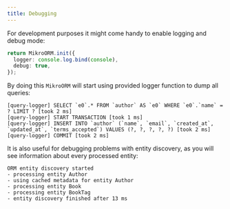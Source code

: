 ```yaml
---
title: Debugging
---
```


For development purposes it might come handy to enable logging and debug mode:

```typescript
return MikroORM.init({
  logger: console.log.bind(console),
  debug: true,
});
```

By doing this `MikroORM` will start using provided logger function to dump all queries:

```
[query-logger] SELECT `e0`.* FROM `author` AS `e0` WHERE `e0`.`name` = ? LIMIT ? [took 2 ms]
[query-logger] START TRANSACTION [took 1 ms]
[query-logger] INSERT INTO `author` (`name`, `email`, `created_at`, `updated_at`, `terms_accepted`) VALUES (?, ?, ?, ?, ?) [took 2 ms]
[query-logger] COMMIT [took 2 ms]
```

It is also useful for debugging problems with entity discovery, as you will see information
about every processed entity:

```
ORM entity discovery started
- processing entity Author
- using cached metadata for entity Author
- processing entity Book
- processing entity BookTag
- entity discovery finished after 13 ms
```
